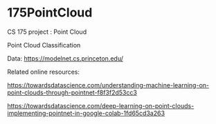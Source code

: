# 175PointCloud
CS 175 project : Point Cloud

Point Cloud Classification

Data: https://modelnet.cs.princeton.edu/ 

Related online resources:

https://towardsdatascience.com/understanding-machine-learning-on-point-clouds-through-pointnet-f8f3f2d53cc3 

https://towardsdatascience.com/deep-learning-on-point-clouds-implementing-pointnet-in-google-colab-1fd65cd3a263
